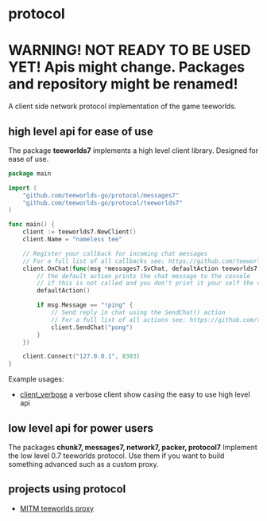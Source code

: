 # protocol

# WARNING! NOT READY TO BE USED YET! Apis might change. Packages and repository might be renamed!

A client side network protocol implementation of the game teeworlds.

## high level api for ease of use

The package **teeworlds7** implements a high level client library. Designed for ease of use.

```go
package main

import (
	"github.com/teeworlds-go/protocol/messages7"
	"github.com/teeworlds-go/protocol/teeworlds7"
)

func main() {
	client := teeworlds7.NewClient()
	client.Name = "nameless tee"

	// Register your callback for incoming chat messages
	// For a full list of all callbacks see: https://github.com/teeworlds-go/protocol/tree/master/teeworlds7/user_hooks.go
	client.OnChat(func(msg *messages7.SvChat, defaultAction teeworlds7.DefaultAction) {
		// the default action prints the chat message to the console
		// if this is not called and you don't print it your self the chat will not be visible
		defaultAction()

		if msg.Message == "!ping" {
			// Send reply in chat using the SendChat() action
			// For a full list of all actions see: https://github.com/teeworlds-go/protocol/tree/master/teeworlds7/user_actions.go
			client.SendChat("pong")
		}
	})

	client.Connect("127.0.0.1", 8303)
}
```


Example usages:
- [client_verbose](./examples/client_verbose/) a verbose client show casing the easy to use high level api

## low level api for power users

The packages **chunk7, messages7, network7, packer, protocol7** Implement the low level 0.7 teeworlds protocol. Use them if you want to build something advanced such as a custom proxy.

## projects using protocol

- [MITM teeworlds proxy](https://github.com/teeworlds-go/proxy)

